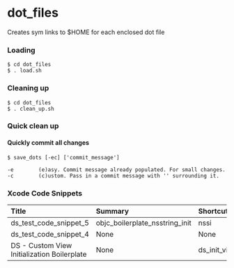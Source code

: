 # dot_files

Creates sym links to $HOME for each enclosed dot file

### Loading

```
$ cd dot_files
$ . load.sh
```

### Cleaning up
```
$ cd dot_files
$ . clean_up.sh
```

### Quick clean up
#### Quickly commit all changes
```
$ save_dots [-ec] ['commit_message']

-e        (e)asy. Commit message already populated. For small changes.
-c        (c)ustom. Pass in a commit message with '' surrounding it.
```
### Xcode Code Snippets
| Title | Summary | Shortcut |
| :--- | :--- | :--- |
| ds_test_code_snippet_5 | objc_boilerplate_nsstring_init | nssi |
| ds_test_code_snippet_4 | None | None |
| DS - Custom View Initialization Boilerplate | None | ds_init_view |
